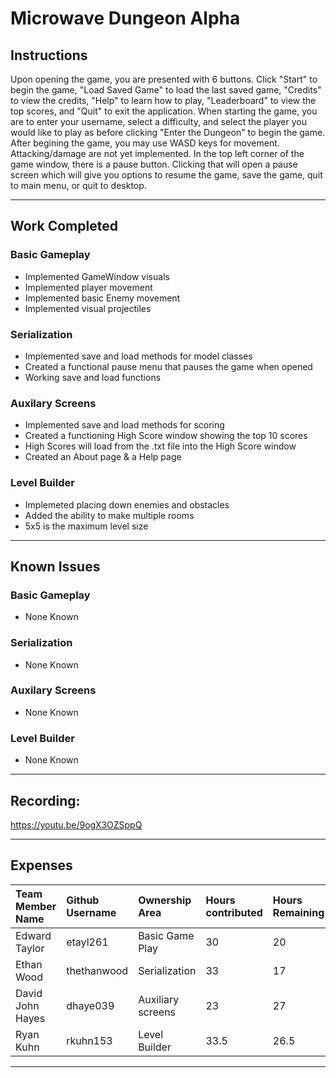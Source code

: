 # Microwave Dungeon Alpha

## Instructions

Upon opening the game, you are presented with 6 buttons. Click "Start" to begin the game, "Load Saved Game" to load the last saved game, "Credits" to view the credits, "Help" to learn how to play, "Leaderboard" to view the top scores, and "Quit" to exit the application. When starting the game, you are to enter your username, select a difficulty, and select the player you would like to play as before clicking "Enter the Dungeon" to begin the game. After begining the game, you may use WASD keys for movement. Attacking/damage are not yet implemented. In the top left corner of the game window, there is a pause button. Clicking that will open a pause screen which will give you options to resume the game, save the game, quit to main menu, or quit to desktop.

***

## Work Completed

### Basic Gameplay
- Implemented GameWindow visuals
- Implemented player movement
- Implemented basic Enemy movement
- Implemented visual projectiles

### Serialization

- Implemented save and load methods for model classes
- Created a functional pause menu that pauses the game when opened
- Working save and load functions

### Auxilary Screens

- Implemented save and load methods for scoring
- Created a functioning High Score window showing the top 10 scores
- High Scores will load from the .txt file into the High Score window
- Created an About page & a Help page

### Level Builder
- Implemeted placing down enemies and obstacles
- Added the ability to make multiple rooms
- 5x5 is the maximum level size
***

## Known Issues

### Basic Gameplay

- None Known

### Serialization

- None Known

### Auxilary Screens

- None Known

### Level Builder

- None Known

***

## Recording:

https://youtu.be/9ogX3OZSppQ

***

## Expenses

| Team Member Name | Github Username | Ownership Area | Hours contributed| Hours Remaining | TimeJournal |
| :---|:---|:---|:---|:---|:---|
| Edward Taylor | etayl261 | Basic Game Play | 30 | 20 | [Time Journal](https://github.com/bjucps209/spring22-team3/wiki/Time-Journal#edward-taylor) |
| Ethan Wood | thethanwood | Serialization | 33 | 17 | [Time Journal](https://github.com/bjucps209/spring22-team3/wiki/Time-Journal#ethan-wood) |
| David John Hayes | dhaye039 | Auxiliary screens | 23 | 27 | [Time Journal](https://github.com/bjucps209/spring22-team3/wiki/Time-Journal#david-hayes) |
| Ryan Kuhn | rkuhn153 | Level Builder | 33.5 | 26.5 | [Time Journal](https://github.com/bjucps209/spring22-team3/wiki/Time-Journal#ryan-kuhn) |

***

